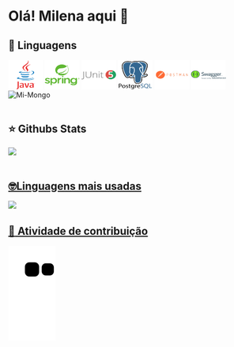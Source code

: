 # Olá! Milena aqui 👋

## <div> 📖 Linguagens </div>
  <div style="display: inline_block">
    <img align="center" alt="Java" height="60" width="70" src="https://raw.githubusercontent.com/devicons/devicon/54cfe13ac10eaa1ef817a343ab0a9437eb3c2e08/icons/java/java-original-wordmark.svg" />
    <img align="center" alt="Spring" height="60" width="70" src="https://raw.githubusercontent.com/devicons/devicon/54cfe13ac10eaa1ef817a343ab0a9437eb3c2e08/icons/spring/spring-original-wordmark.svg" />
    <img align="center" alt="Junit" height="60" width="70" src="https://raw.githubusercontent.com/devicons/devicon/54cfe13ac10eaa1ef817a343ab0a9437eb3c2e08/icons/junit/junit-original-wordmark.svg" />
    <img align="center" alt="Postgres" height="60" width="70" src="https://raw.githubusercontent.com/devicons/devicon/54cfe13ac10eaa1ef817a343ab0a9437eb3c2e08/icons/postgresql/postgresql-original-wordmark.svg" />
    <img align="center" alt="Postman" height="60" width="70" src="https://raw.githubusercontent.com/devicons/devicon/54cfe13ac10eaa1ef817a343ab0a9437eb3c2e08/icons/postman/postman-original-wordmark.svg" />
    <img align="center" alt="Swagger" height="60" width="70" src="https://raw.githubusercontent.com/devicons/devicon/54cfe13ac10eaa1ef817a343ab0a9437eb3c2e08/icons/swagger/swagger-original-wordmark.svg" />
    <img align="center" alt="Mi-Mongo" height="60" width="70" src="https://cdn.jsdelivr.net/gh/devicons/devicon@latest/icons/mongodb/mongodb-original-wordmark.svg" />
  </div>
  
<br>

## <div id="stats"> :star: Githubs Stats</div>
  <div>
    <a href="https://github.com/milenamorais20">
    <img height="180em"  src="https://github-readme-stats.vercel.app/api?username=milenamorais20&show_icons=true&theme=dracula&include_all_commits=true&count_private=true&hide_title=true"/>
  </div>
    <br>
      
## <div id="linguagens"> 🤓Linguagens mais usadas</div>  
  <div>
      <a href="https://github.com/milenamorais20">
      <img height="150em"  src="https://github-readme-stats.vercel.app/api/top-langs/?username=milenamorais20&layout=compact&langs_count=7&theme=dracula&hide_title=true"/>
  </div>  

   
## <div id="atividade"> :dart: Atividade de contribuição</div>
  ![Snake animation](https://github.com/milenamorais20/milenamorais20/blob/output/github-contribution-grid-snake.svg)

